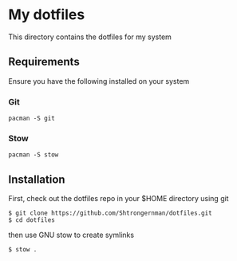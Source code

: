 # My dotfiles

This directory contains the dotfiles for my system

## Requirements

Ensure you have the following installed on your system

### Git

```
pacman -S git
```

### Stow

```
pacman -S stow
```

## Installation

First, check out the dotfiles repo in your $HOME directory using git

```
$ git clone https://github.com/Shtrongernman/dotfiles.git
$ cd dotfiles
```

then use GNU stow to create symlinks

```
$ stow .
```
